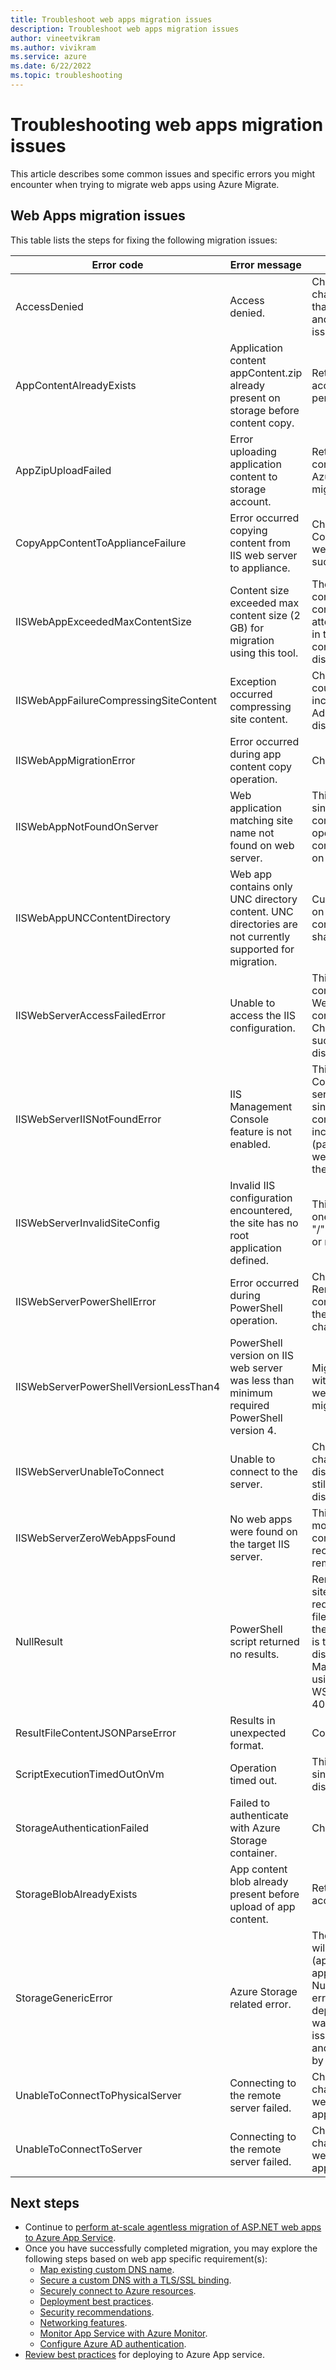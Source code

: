 ```yaml
---
title: Troubleshoot web apps migration issues
description: Troubleshoot web apps migration issues
author: vineetvikram
ms.author: vivikram
ms.service: azure
ms.date: 6/22/2022
ms.topic: troubleshooting
---
```


# Troubleshooting web apps migration issues

This article describes some common issues and specific errors you might encounter when trying to migrate web apps using Azure Migrate.

## Web Apps migration issues

This table lists the steps for fixing the following migration issues: 

**Error code** | **Error message** | **Troubleshooting steps**
----------- | ------------- | -----------
AccessDenied | Access denied. | Check error details. This may be due to a change since last web app discovery. Confirm that the web app discovery is still successful and/or troubleshoot web app discovery access issues first.
AppContentAlreadyExists | Application content appContent.zip already present on storage before content copy. | Retry the migration using a new storage account. Contact support if this occurs persistently.
AppZipUploadFailed | Error uploading application content to storage account. | Retry if it is a transient issue and confirm connectivity between the appliance and the Azure storage account specified for the migration.
CopyAppContentToApplianceFailure | Error occurred copying content from IIS web server to appliance. | Check error details for more information. Confirm connectivity between appliance and web server such as by looking for recently successful web app discovery.
IISWebAppExceededMaxContentSize | Content size exceeded max content size (2 GB) for migration using this tool. | The deployment method used only supports content up to 2 GB in size. If uncompressed content is larger than 2 GB, migration will not be attempted with this error. This should be flagged in the web app assessment and may indicate file content size changes since the last web app discovery was completed.
IISWebAppFailureCompressingSiteContent | Exception occurred compressing site content. | Check error details for more information. This could be related to physical file permissions, including, if access has been blocked for the Administrator account used for the web app discovery and migration of the site content.
IISWebAppMigrationError | Error occurred during app content copy operation. | Check the error message for additional details.
IISWebAppNotFoundOnServer | Web application matching site name not found on web server. | This may be due to changes on the web server since the last web app discovery was completed, such as site delete or rename operations. Confirm that web app discovery was completed recently and that the site still exists on the web server.
IISWebAppUNCContentDirectory | Web app contains only UNC directory content. UNC directories are not currently supported for migration. | Currently, migration is not supported for content on UNC shares. This error will occur if all site content is on UNC shares, if there are non-UNC share content directories those will be migrated.
IISWebServerAccessFailedError | Unable to access the IIS configuration. | This can be caused by insufficient access to IIS configuration and management API locations. Web app migration uses the same identity and connection mechanism as web app discovery. Check if settings have changed since the last successful web app discovery and if that discovery is still successful for this web server.
IISWebServerIISNotFoundError | IIS Management Console feature is not enabled. | This error indicates that the IIS Management Console feature is not enabled on the web server, and is likely a change to the web server since the last successful web app discovery was completed. Ensure that the Web Server (IIS) role including the IIS Management Console feature (part of Management Tools) is enabled and that web app discovery can discover web apps for the target web server.
IISWebServerInvalidSiteConfig | Invalid IIS configuration encountered, the site has no root application defined. | This indicates an invalid site configuration for one or more sites on the IIS server. Add a root "/" application for all web sites on the IIS server or remove the associated (non-functional) sites.
IISWebServerPowerShellError | Error occurred during PowerShell operation. | Check the error message for more details. Remote PowerShell is used to package the site content from the web server without requiring the installation of any products or machine changes on the web server.
IISWebServerPowerShellVersionLessThan4 | PowerShell version on IIS web server was less than minimum required PowerShell version 4. | Migration is only supported for IIS web servers with PowerShell V4 or later versions. Update the web server with PowerShell v4 to enable this migration.
IISWebServerUnableToConnect | Unable to connect to the server. | Check error details. This may be due to a change since last successful web app discovery. Confirm that web app discovery is still successful and/or troubleshoot web app discovery access issues first.
|IISWebServerZeroWebAppsFound | No web apps were found on the target IIS server. | This may indicate that the web server was modified after the last web app discovery was completed. Confirm that web app discovery was recently completed and that web apps were not removed from the web server.
NullResult | PowerShell script returned no results. | Remote PowerShell is used for packaging the site content from the web server without requiring install of any products or persistent files on the server. This error may indicate that the MaxMemoryPerShell value on the IIS server is too low, or has been changed since web app discovery was completed. Try increasing the MaxMemoryPerShell value on the IIS server using a command like:  Set-Item WSMan:\localhost\Shell\MaxMemoryPerShellMB 4096
ResultFileContentJSONParseError | Results in unexpected format. | Contact support if you are seeing this error.
ScriptExecutionTimedOutOnVm | Operation timed out. | This error may indicate a change on the server since last web app discovery. Check if web app discovery is still running and successful.
StorageAuthenticationFailed | Failed to authenticate with Azure Storage container. | Check the error details for more information.
StorageBlobAlreadyExists | App content blob already present before upload of app content. | Retry the migration using a new storage account.
StorageGenericError | Azure Storage related error. | The Azure Resource Manager deployment step will complete only when the content (appContent.zip) or an error file (error.json) appear in the site’s storage container – if the NuGet is unable to upload the error.json file in error cases, the Azure Resource Manager deployment will continue until it times out, waiting for the content. This may indicate an issue with connectivity between the appliance and the specified storage account being used by migration.
UnableToConnectToPhysicalServer | Connecting to the remote server failed. | Check error details. This may be due to a change since last web app discovery. Check for web app discovery errors and troubleshoot web app discovery connection issues first.
UnableToConnectToServer | Connecting to the remote server failed. | Check error details. This may be due to a change since last web app discovery. Check for web app discovery errors and troubleshoot web app discovery connection issues first.

## Next steps

- Continue to [perform at-scale agentless migration of ASP.NET web apps to Azure App Service](./tutorial-migrate-webapps.md).
- Once you have successfully completed migration, you may explore the following steps based on web app specific requirement(s):
  - [Map existing custom DNS name](/azure/app-service/app-service-web-tutorial-custom-domain.md).
  - [Secure a custom DNS with a TLS/SSL binding](/azure/app-service/configure-ssl-bindings.md).
  - [Securely connect to Azure resources](/azure/app-service/tutorial-connect-overview).
  - [Deployment best practices](/azure/app-service/deploy-best-practices).
  - [Security recommendations](/azure/app-service/security-recommendations).
  - [Networking features](/azure/app-service/networking-features).
  - [Monitor App Service with Azure Monitor](/azure/app-service/monitor-app-service).
  - [Configure Azure AD authentication](/azure/app-service/configure-authentication-provider-aad).
- [Review best practices](/azure/app-service/deploy-best-practices.md) for deploying to Azure App service.
